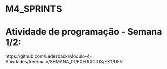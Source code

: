 # M4_SPRINTS
 
<h1>Atividade de programação - Semana 1/2:</h1>
https://github.com/Lederback/Modulo-4-Atiivdades/tree/main/SEMANA_01/EXERCICIOS/EX1/DEV
